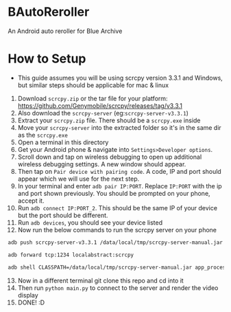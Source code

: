 # BAutoReroller
An Android auto reroller for Blue Archive


# How to Setup
- This guide assumes you will be using scrcpy version 3.3.1 and Windows, but similar steps should be applicable for mac & linux

1. Download `scrcpy.zip` or the tar file for your platform: https://github.com/Genymobile/scrcpy/releases/tag/v3.3.1
2. Also download the `scrcpy-server` (eg:`scrcpy-server-v3.3.1`)
3. Extract your `scrcpy.zip` file. There should be a `scrcpy.exe` inside
4. Move your `scrcpy-server` into the extracted folder so it's in the same dir as the `scrcpy.exe`
5. Open a terminal in this directory
6. Get your Android phone & navigate into `Settings>Developer options`. 
7. Scroll down and tap on wireless debugging to open up additional wireless debugging settings. A new window should appear.
8. Then tap on `Pair device with pairing code`. A code, IP and port should appear which we will use for the next step.
9. In your terminal and enter `adb pair IP:PORT`. Replace `IP:PORT` with the ip and port shown previously. You should be prompted on your phone, accept it.
10. Run `adb connect IP:PORT_2`. This should be the same IP of your device but the port should be different.
11. Run `adb devices`, you should see your device listed
12. Now run the below commands to run the scrcpy server on your phone
```sh
adb push scrcpy-server-v3.3.1 /data/local/tmp/scrcpy-server-manual.jar

adb forward tcp:1234 localabstract:scrcpy

adb shell CLASSPATH=/data/local/tmp/scrcpy-server-manual.jar app_process / com.genymobile.scrcpy.Server 3.3.1 tunnel_forward=true audio=false control=false cleanup=false raw_stream=true max_size=1920
```
13. Now in a different terminal git clone this repo and cd into it
14. Then run `python main.py` to connect to the server and render the video display
15. DONE! :D